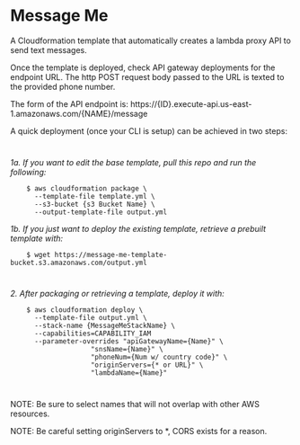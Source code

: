 # Message Me

A Cloudformation template that automatically creates a lambda
proxy API to send text messages.

Once the template is deployed, check API gateway deployments for
the endpoint URL. The http POST request body passed to the URL
is texted to the provided phone number.

The form of the API endpoint is:
https://{ID}.execute-api.us-east-1.amazonaws.com/{NAME}/message

A quick deployment (once your CLI is setup) can be achieved in two
steps:
#
_1a. If you want to edit the base template, pull this repo and run the following:_

        $ aws cloudformation package \
          --template-file template.yml \
          --s3-bucket {s3 Bucket Name} \
          --output-template-file output.yml
          
_1b. If you just want to deploy the existing template, retrieve a prebuilt template with:_

        $ wget https://message-me-template-bucket.s3.amazonaws.com/output.yml
#
_2. After packaging or retrieving a template, deploy it with:_

        $ aws cloudformation deploy \
          --template-file output.yml \
          --stack-name {MessageMeStackName} \
          --capabilities=CAPABILITY_IAM
          --parameter-overrides "apiGatewayName={Name}" \
                        "snsName={Name}" \
                        "phoneNum={Num w/ country code}" \
                        "originServers={* or URL}" \
                        "lambdaName={Name}"
#
NOTE: Be sure to select names that will not overlap with other AWS resources.

NOTE: Be careful setting originServers to *, CORS exists for a reason.

